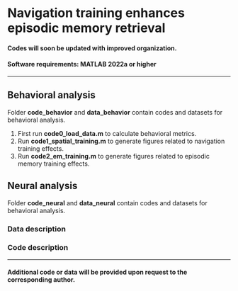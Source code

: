 # Navigation training enhances episodic memory retrieval

#### Codes will soon be updated with improved organization.

#### Software requirements: MATLAB 2022a or higher

---

## Behavioral analysis

Folder **code_behavior** and **data_behavior** contain codes and datasets for behavioral analysis.

1) First run **code0_load_data.m** to calculate behavioral metrics.
2) Run **code1_spatial_training.m** to generate figures related to navigation training effects.
3) Run **code2_em_training.m** to generate figures related to episodic memory training effects.


## Neural analysis
Folder **code_neural** and **data_neural** contain codes and datasets for behavioral analysis.

### Data description

### Code description

---
#### Additional code or data will be provided upon request to the corresponding author.
